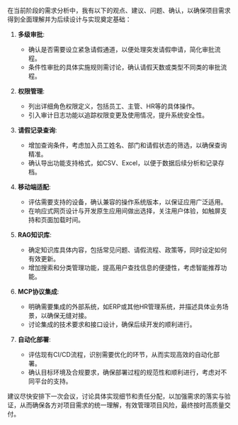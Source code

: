在当前阶段的需求分析中，我有以下的观点、建议、问题、确认，以确保项目需求得到全面理解并为后续设计与实现奠定基础：

1. **多级审批**:
   - 确认是否需要设立紧急请假通道，以便处理突发请假申请，简化审批流程。
   - 条件性审批的具体实施规则需讨论，确认请假天数或类型不同类的审批流程。

2. **权限管理**:
   - 列出详细角色权限定义，包括员工、主管、HR等的具体操作。
   - 引入审计日志功能以追踪权限变更及使用情况，提升系统安全性。

3. **请假记录查询**:
   - 增加查询条件，考虑加入员工姓名、部门和请假状态的筛选，以确保查询精准。
   - 确认导出功能支持格式，如CSV、Excel，以便于数据后续分析和记录存档。

4. **移动端适配**:
   - 评估需要支持的设备，确认兼容的操作系统版本，以保证应用广泛适用。
   - 在响应式网页设计与开发原生应用间做出选择，关注用户体验，如触屏支持和页面加载时间。

5. **RAG知识库**:
   - 确定知识库具体内容，包括常见问题、请假流程、政策等，同时设定如何有效更新。
   - 增加搜索和分类管理功能，提高用户查找信息的便捷性，考虑智能推荐功能。

6. **MCP协议集成**:
   - 明确需要集成的外部系统，如ERP或其他HR管理系统，并描述具体业务场景，以确保无缝对接。
   - 讨论集成的技术要求和接口设计，确保后续开发的顺利进行。

7. **自动化部署**:
   - 评估现有CI/CD流程，识别需要优化的环节，从而实现高效的自动化部署。
   - 确认目标环境及合规要求，确保部署过程的规范性和顺利进行，考虑对不同平台的支持。

建议尽快安排下一次会议，讨论具体实现细节和责任分配，以加强需求的落实与验证，从而确保各方对项目需求的统一理解，有效管理项目风险，最终按时高质量交付。
